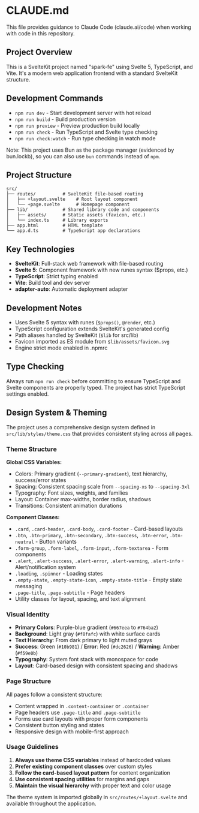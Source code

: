 # CLAUDE.md

This file provides guidance to Claude Code (claude.ai/code) when working with code in this repository.

## Project Overview

This is a SvelteKit project named "spark-fe" using Svelte 5, TypeScript, and Vite. It's a modern web application frontend with a standard SvelteKit structure.

## Development Commands

- `npm run dev` - Start development server with hot reload
- `npm run build` - Build production version
- `npm run preview` - Preview production build locally
- `npm run check` - Run TypeScript and Svelte type checking
- `npm run check:watch` - Run type checking in watch mode

Note: This project uses Bun as the package manager (evidenced by bun.lockb), so you can also use `bun` commands instead of `npm`.

## Project Structure

```
src/
├── routes/          # SvelteKit file-based routing
│   ├── +layout.svelte    # Root layout component
│   └── +page.svelte      # Homepage component
├── lib/             # Shared library code and components
│   ├── assets/      # Static assets (favicon, etc.)
│   └── index.ts     # Library exports
├── app.html         # HTML template
└── app.d.ts         # TypeScript app declarations
```

## Key Technologies

- **SvelteKit**: Full-stack web framework with file-based routing
- **Svelte 5**: Component framework with new runes syntax ($props, etc.)
- **TypeScript**: Strict typing enabled
- **Vite**: Build tool and dev server
- **adapter-auto**: Automatic deployment adapter

## Development Notes

- Uses Svelte 5 syntax with runes (`$props()`, `@render`, etc.)
- TypeScript configuration extends SvelteKit's generated config
- Path aliases handled by SvelteKit (`$lib` for src/lib)
- Favicon imported as ES module from `$lib/assets/favicon.svg`
- Engine strict mode enabled in .npmrc

## Type Checking

Always run `npm run check` before committing to ensure TypeScript and Svelte components are properly typed. The project has strict TypeScript settings enabled.

## Design System & Theming

The project uses a comprehensive design system defined in `src/lib/styles/theme.css` that provides consistent styling across all pages.

### Theme Structure

**Global CSS Variables:**
- Colors: Primary gradient (`--primary-gradient`), text hierarchy, success/error states
- Spacing: Consistent spacing scale from `--spacing-xs` to `--spacing-3xl`
- Typography: Font sizes, weights, and families
- Layout: Container max-widths, border radius, shadows
- Transitions: Consistent animation durations

**Component Classes:**
- `.card`, `.card-header`, `.card-body`, `.card-footer` - Card-based layouts
- `.btn`, `.btn-primary`, `.btn-secondary`, `.btn-success`, `.btn-error`, `.btn-neutral` - Button variants
- `.form-group`, `.form-label`, `.form-input`, `.form-textarea` - Form components
- `.alert`, `.alert-success`, `.alert-error`, `.alert-warning`, `.alert-info` - Alert/notification system
- `.loading`, `.spinner` - Loading states
- `.empty-state`, `.empty-state-icon`, `.empty-state-title` - Empty state messaging
- `.page-title`, `.page-subtitle` - Page headers
- Utility classes for layout, spacing, and text alignment

### Visual Identity

- **Primary Colors**: Purple-blue gradient (`#667eea` to `#764ba2`)
- **Background**: Light gray (`#f8fafc`) with white surface cards
- **Text Hierarchy**: From dark primary to light muted grays
- **Success**: Green (`#10b981`) / **Error**: Red (`#dc2626`) / **Warning**: Amber (`#f59e0b`)
- **Typography**: System font stack with monospace for code
- **Layout**: Card-based design with consistent spacing and shadows

### Page Structure

All pages follow a consistent structure:
- Content wrapped in `.content-container` or `.container`
- Page headers use `.page-title` and `.page-subtitle`
- Forms use card layouts with proper form components
- Consistent button styling and states
- Responsive design with mobile-first approach

### Usage Guidelines

1. **Always use theme CSS variables** instead of hardcoded values
2. **Prefer existing component classes** over custom styles
3. **Follow the card-based layout pattern** for content organization
4. **Use consistent spacing utilities** for margins and gaps
5. **Maintain the visual hierarchy** with proper text and color usage

The theme system is imported globally in `src/routes/+layout.svelte` and available throughout the application.